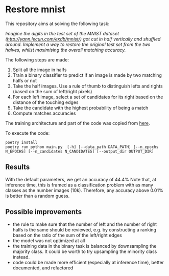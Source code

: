 # Restore mnist

This repository aims at solving the following task:

_Imagine the digits in the test set of the MNIST dataset
(http://yann.lecun.com/exdb/mnist/) got cut in half vertically and shuffled
around. Implement a way to restore the original test set from the two halves,
whilst maximising the overall matching accuracy._

The following steps are made:
1. Split all the image in halfs
2. Train a binary classifier to predict if an image is made by two matching halfs or not
3. Take the half images. Use a rule of thumb to distinguish lefts and rights (based on the sum of left/right pixels)
4. For each left image, select a set of candidates for its right based on the distance of the touching edges
5. Take the candidate with the highest probability of being a match
6. Compute matches accuracies

The training architecture and part of the code was copied from [here](https://machinelearningmastery.com/how-to-develop-a-convolutional-neural-network-from-scratch-for-mnist-handwritten-digit-classification/).

To execute the code: 
```
poetry install
poetry run python main.py  [-h] [--data_path DATA_PATH] [--n_epochs N_EPOCHS] [--n_candidates N_CANDIDATES] [--output_dir OUTPUT_DIR]
```

## Results

With the default parameters, we get an accuracy of 44.4%
Note that, at inference time, this is framed as a classification problem with as many classes as the number images (10k). 
Therefore, any accuracy above 0.01% is better than a random guess.

## Possible improvements

- the rule to make sure that the number of left and the number of right halfs is the same should be reviewed, e.g. by constructing a ranking based on the ratio of the sum of the left/right edges
- the model was not optimized at all
- the training data in the binary task is balanced by downsampling the majority class. It could be worth to try upsampling the minority class instead.
- code could be made more efficient (especially at inference time), better documented, and refactored
